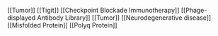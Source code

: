 [[Tumor]]
[[Tigit]]
[[Checkpoint Blockade Immunotherapy]]
[[Phage-displayed Antibody Library]]
[[Tumor]]
[[Neurodegenerative disease]]
[[Misfolded Protein]]
[[Polyq Protein]]
